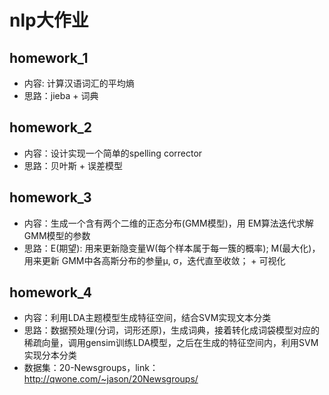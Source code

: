 # nlp大作业
## homework_1
- 内容: 计算汉语词汇的平均熵
- 思路：jieba + 词典

## homework_2
- 内容：设计实现一个简单的spelling corrector
- 思路：贝叶斯 + 误差模型

## homework_3
- 内容：生成一个含有两个二维的正态分布(GMM模型)，用 EM算法迭代求解GMM模型的参数
- 思路：E(期望): 用来更新隐变量W(每个样本属于每一簇的概率); M(最大化)，用来更新 GMM中各高斯分布的参量μ, σ，迭代直至收敛； + 可视化

## homework_4
- 内容：利用LDA主题模型生成特征空间，结合SVM实现文本分类
- 思路：数据预处理(分词，词形还原)，生成词典，接着转化成词袋模型对应的稀疏向量，调用gensim训练LDA模型，之后在生成的特征空间内，利用SVM实现分本分类
- 数据集：20-Newsgroups，link：http://qwone.com/~jason/20Newsgroups/
